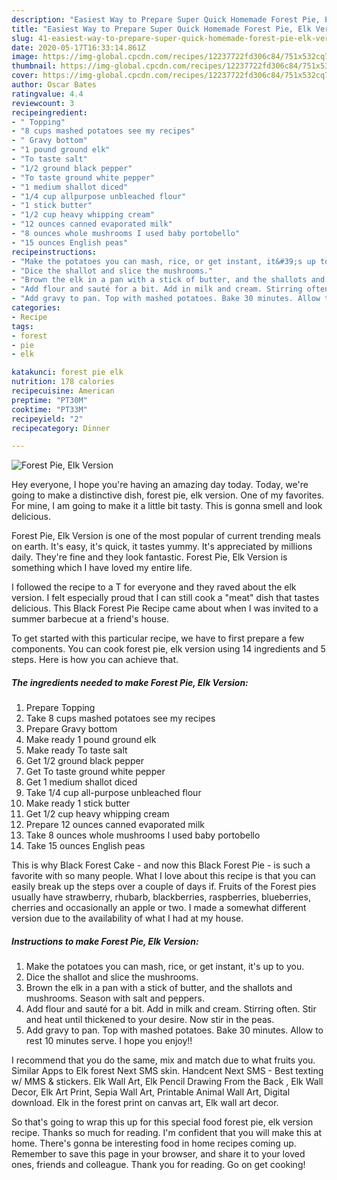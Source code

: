 ```yaml
---
description: "Easiest Way to Prepare Super Quick Homemade Forest Pie, Elk Version"
title: "Easiest Way to Prepare Super Quick Homemade Forest Pie, Elk Version"
slug: 41-easiest-way-to-prepare-super-quick-homemade-forest-pie-elk-version
date: 2020-05-17T16:33:14.861Z
image: https://img-global.cpcdn.com/recipes/12237722fd306c84/751x532cq70/forest-pie-elk-version-recipe-main-photo.jpg
thumbnail: https://img-global.cpcdn.com/recipes/12237722fd306c84/751x532cq70/forest-pie-elk-version-recipe-main-photo.jpg
cover: https://img-global.cpcdn.com/recipes/12237722fd306c84/751x532cq70/forest-pie-elk-version-recipe-main-photo.jpg
author: Oscar Bates
ratingvalue: 4.4
reviewcount: 3
recipeingredient:
- " Topping"
- "8 cups mashed potatoes see my recipes"
- " Gravy bottom"
- "1 pound ground elk"
- "To taste salt"
- "1/2 ground black pepper"
- "To taste ground white pepper"
- "1 medium shallot diced"
- "1/4 cup allpurpose unbleached flour"
- "1 stick butter"
- "1/2 cup heavy whipping cream"
- "12 ounces canned evaporated milk"
- "8 ounces whole mushrooms I used baby portobello"
- "15 ounces English peas"
recipeinstructions:
- "Make the potatoes you can mash, rice, or get instant, it&#39;s up to you."
- "Dice the shallot and slice the mushrooms."
- "Brown the elk in a pan with a stick of butter, and the shallots and mushrooms. Season with salt and peppers."
- "Add flour and sauté for a bit. Add in milk and cream. Stirring often. Stir and heat until thickened to your desire. Now stir in the peas."
- "Add gravy to pan. Top with mashed potatoes. Bake 30 minutes. Allow to rest 10 minutes serve. I hope you enjoy!!"
categories:
- Recipe
tags:
- forest
- pie
- elk

katakunci: forest pie elk 
nutrition: 178 calories
recipecuisine: American
preptime: "PT30M"
cooktime: "PT33M"
recipeyield: "2"
recipecategory: Dinner

---
```



![Forest Pie, Elk Version](https://img-global.cpcdn.com/recipes/12237722fd306c84/751x532cq70/forest-pie-elk-version-recipe-main-photo.jpg)

Hey everyone, I hope you're having an amazing day today. Today, we're going to make a distinctive dish, forest pie, elk version. One of my favorites. For mine, I am going to make it a little bit tasty. This is gonna smell and look delicious.

Forest Pie, Elk Version is one of the most popular of current trending meals on earth. It's easy, it's quick, it tastes yummy. It's appreciated by millions daily. They're fine and they look fantastic. Forest Pie, Elk Version is something which I have loved my entire life.

I followed the recipe to a T for everyone and they raved about the elk version. I felt especially proud that I can still cook a &#34;meat&#34; dish that tastes delicious. This Black Forest Pie Recipe came about when I was invited to a summer barbecue at a friend&#39;s house.


To get started with this particular recipe, we have to first prepare a few components. You can cook forest pie, elk version using 14 ingredients and 5 steps. Here is how you can achieve that.

<!--inarticleads1-->

##### The ingredients needed to make Forest Pie, Elk Version:

1. Prepare  Topping
1. Take 8 cups mashed potatoes see my recipes
1. Prepare  Gravy bottom
1. Make ready 1 pound ground elk
1. Make ready To taste salt
1. Get 1/2 ground black pepper
1. Get To taste ground white pepper
1. Get 1 medium shallot diced
1. Take 1/4 cup all-purpose unbleached flour
1. Make ready 1 stick butter
1. Get 1/2 cup heavy whipping cream
1. Prepare 12 ounces canned evaporated milk
1. Take 8 ounces whole mushrooms I used baby portobello
1. Take 15 ounces English peas


This is why Black Forest Cake - and now this Black Forest Pie - is such a favorite with so many people. What I love about this recipe is that you can easily break up the steps over a couple of days if. Fruits of the Forest pies usually have strawberry, rhubarb, blackberries, raspberries, blueberries, cherries and occasionally an apple or two. I made a somewhat different version due to the availability of what I had at my house. 

<!--inarticleads2-->

##### Instructions to make Forest Pie, Elk Version:

1. Make the potatoes you can mash, rice, or get instant, it&#39;s up to you.
1. Dice the shallot and slice the mushrooms.
1. Brown the elk in a pan with a stick of butter, and the shallots and mushrooms. Season with salt and peppers.
1. Add flour and sauté for a bit. Add in milk and cream. Stirring often. Stir and heat until thickened to your desire. Now stir in the peas.
1. Add gravy to pan. Top with mashed potatoes. Bake 30 minutes. Allow to rest 10 minutes serve. I hope you enjoy!!


I recommend that you do the same, mix and match due to what fruits you. Similar Apps to Elk forest Next SMS skin. Handcent Next SMS - Best texting w/ MMS &amp; stickers. Elk Wall Art, Elk Pencil Drawing From the Back , Elk Wall Decor, Elk Art Print, Sepia Wall Art, Printable Animal Wall Art, Digital download. Elk in the forest print on canvas art, Elk wall art decor. 

So that's going to wrap this up for this special food forest pie, elk version recipe. Thanks so much for reading. I'm confident that you will make this at home. There's gonna be interesting food in home recipes coming up. Remember to save this page in your browser, and share it to your loved ones, friends and colleague. Thank you for reading. Go on get cooking!

